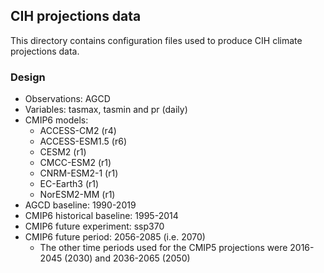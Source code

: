 ## CIH projections data

This directory contains configuration files used to produce CIH climate projections data. 

### Design

- Observations: AGCD
- Variables: tasmax, tasmin and pr (daily)
- CMIP6 models:
  - ACCESS-CM2 (r4)
  - ACCESS-ESM1.5 (r6)
  - CESM2 (r1)
  - CMCC-ESM2 (r1)
  - CNRM-ESM2-1 (r1)
  - EC-Earth3 (r1)
  - NorESM2-MM (r1)
- AGCD baseline: 1990-2019
- CMIP6 historical baseline: 1995-2014
- CMIP6 future experiment: ssp370
- CMIP6 future period: 2056-2085 (i.e. 2070)
  - The other time periods used for the CMIP5 projections were 2016-2045 (2030) and 2036-2065 (2050)
